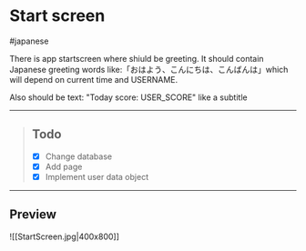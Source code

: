 # Start screen

#japanese

There is app startscreen where shiuld be greeting. It should contain Japanese greeting words like:「おはよう、こんにちは、こんばんは」which will depend on current time and USERNAME.

 Also should be text: "Today score: USER_SCORE" like a subtitle

---

> ## Todo
> 
> - [x] Change database
> - [x] Add page
> - [x] Implement user data object

---

## Preview

![[StartScreen.jpg|400x800]]
